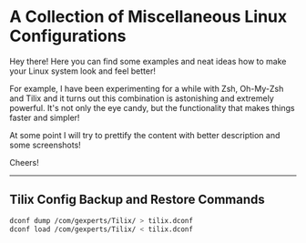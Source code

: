# A Collection of Miscellaneous Linux Configurations

Hey there! Here you can find some examples and neat ideas how to make your Linux system look and feel better!

For example, I have been experimenting for a while with Zsh, Oh-My-Zsh and Tilix and it turns out this combination is astonishing and extremely powerful. It's not only the eye candy, but the functionality that makes things faster and simpler!

At some point I will try to prettify the content with better description and some screenshots!

Cheers!

-----

## Tilix Config Backup and Restore Commands

```sh
dconf dump /com/gexperts/Tilix/ > tilix.dconf
dconf load /com/gexperts/Tilix/ < tilix.dconf
```
